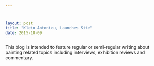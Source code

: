 ```yaml
---



layout: post
title: "Kleio Antoniou, Launches Site"
date: 2015-10-09
---
```


This blog is intended to feature regular or semi-regular writing about painting related topics including interviews, exhibition reviews and commentary.
